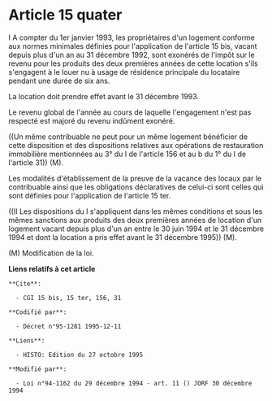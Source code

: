 # Article 15 quater

I A compter du 1er janvier 1993, les propriétaires d'un logement conforme aux normes minimales définies pour l'application de
l'article 15 bis, vacant depuis plus d'un an au 31 décembre 1992, sont exonérés de l'impôt sur le revenu pour les produits
des deux premières années de cette location s'ils s'engagent à le louer nu à usage de résidence principale du locataire
pendant une durée de six ans.

La location doit prendre effet avant le 31 décembre 1993.

Le revenu global de l'année au cours de laquelle l'engagement n'est pas respecté est majoré du revenu indûment exonéré.

((Un même contribuable ne peut pour un même logement bénéficier de cette disposition et des dispositions relatives aux
opérations de restauration immobilière mentionnées au 3° du I de l'article 156 et au b du 1° du I de l'article 31)) (M).

Les modalités d'établissement de la preuve de la vacance des locaux par le contribuable ainsi que les obligations
déclaratives de celui-ci sont celles qui sont définies pour l'application de l'article 15 ter.

((II Les dispositions du I s'appliquent dans les mêmes conditions et sous les mêmes sanctions aux produits des deux premières
années de location d'un logement vacant depuis plus d'un an entre le 30 juin 1994 et le 31 décembre 1994 et dont la location
a pris effet avant le 31 décembre 1995)) (M).

(M) Modification de la loi.

**Liens relatifs à cet article**

	**Cite**:

	  - CGI 15 bis, 15 ter, 156, 31

	**Codifié par**:

	  - Décret n°95-1281 1995-12-11

	**Liens**:

	  - HISTO: Edition du 27 octobre 1995

	**Modifié par**:

	  - Loi n°94-1162 du 29 décembre 1994 - art. 11 () JORF 30 décembre 1994
